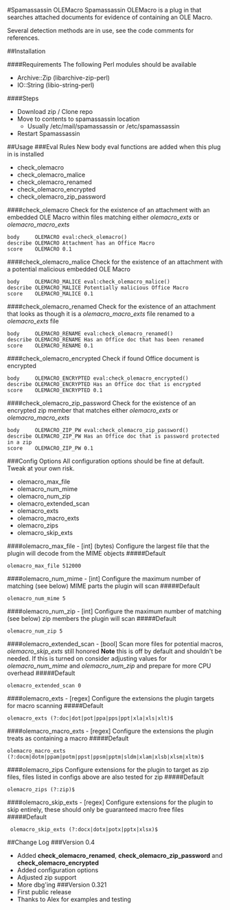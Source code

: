 #Spamassassin OLEMacro
Spamassassin OLEMacro is a plug in that searches attached documents for evidence of containing an OLE Macro.

Several detection methods are in use, see the code comments for references.

##Installation

####Requirements
The following Perl modules should be available

 - Archive::Zip (libarchive-zip-perl)
 - IO::String (libio-string-perl)

####Steps

 - Download zip / Clone repo
 - Move to contents to spamassassin location
	 - Usually /etc/mail/spamassassin or /etc/spamassassin
 - Restart Spamassassin

##Usage
###Eval Rules
New body eval functions are added when this plug in is installed

 - check_olemacro
 - check_olemacro_malice
 - check_olemacro_renamed
 - check_olemacro_encrypted
 - check_olemacro_zip_password

####check_olemacro
Check for the existence of an attachment with an embedded OLE Macro within files matching either *olemacro_exts* or *olemacro_macro_exts*

    body     OLEMACRO eval:check_olemacro()
    describe OLEMACRO Attachment has an Office Macro
    score    OLEMACRO 0.1


####check_olemacro_malice
Check for the existence of an attachment with a potential malicious embedded OLE Macro

    body     OLEMACRO_MALICE eval:check_olemacro_malice()
    describe OLEMACRO_MALICE Potentially malicious Office Macro
    score    OLEMACRO_MALICE 0.1

####check_olemacro_renamed
Check for the existence of an attachment that looks as though it is a *olemacro_macro_exts* file renamed to a *olemacro_exts* file

    body     OLEMACRO_RENAME eval:check_olemacro_renamed()
    describe OLEMACRO_RENAME Has an Office doc that has been renamed
    score    OLEMACRO_RENAME 0.1


####check_olemacro_encrypted
Check if found Office document is encrypted

    body     OLEMACRO_ENCRYPTED eval:check_olemacro_encrypted()
    describe OLEMACRO_ENCRYPTED Has an Office doc that is encrypted
    score    OLEMACRO_ENCRYPTED 0.1

####check_olemacro_zip_password
Check for the existence of an encrypted zip member that matches either *olemacro_exts* or *olemacro_macro_exts*

    body     OLEMACRO_ZIP_PW eval:check_olemacro_zip_password()
    describe OLEMACRO_ZIP_PW Has an Office doc that is password protected in a zip
    score    OLEMACRO_ZIP_PW 0.1

###Config Options
All configuration options should be fine at default. Tweak at your own risk.

 - olemacro_max_file
 - olemacro_num_mime
 - olemacro_num_zip
 - olemacro_extended_scan
 - olemacro_exts
 - olemacro_macro_exts
 - olemacro_zips
 - olemacro_skip_exts

####olemacro_max_file - [int] (bytes)
Configure the largest file that the plugin will decode from the MIME objects
#####Default

    olemacro_max_file 512000

####olemacro_num_mime - [int]
Configure the maximum number of matching (see below) MIME parts the plugin will scan
#####Default

    olemacro_num_mime 5

####olemacro_num_zip - [int]
Configure the maximum number of matching (see below) zip members the plugin will scan
#####Default

    olemacro_num_zip 5

####olemacro_extended_scan - [bool]
Scan more files for potential macros, *olemacro_skip_exts* still honored
**Note** this is off by default and shouldn't be needed. If this is turned on consider adjusting values for *olemacro_num_mime* and *olemacro_num_zip* and prepare for more CPU overhead
#####Default

    olemacro_extended_scan 0

####olemacro_exts - [regex]
Configure the extensions the plugin targets for macro scanning
#####Default

    olemacro_exts (?:doc|dot|pot|ppa|pps|ppt|xla|xls|xlt)$

####olemacro_macro_exts - [regex]
Configure the extensions the plugin treats as containing a macro
#####Default

    olemacro_macro_exts (?:docm|dotm|ppam|potm|ppst|ppsm|pptm|sldm|xlam|xlsb|xlsm|xltm)$

####olemacro_zips
Configure extensions for the plugin to target as zip files, files listed in configs above are also tested for zip
#####Default

    olemacro_zips (?:zip)$

####olemacro_skip_exts - [regex]
Configure extensions for the plugin to skip entirely, these should only be guaranteed macro free files
#####Default

     olemacro_skip_exts (?:docx|dotx|potx|pptx|xlsx)$

##Change Log
###Version 0.4
 - Added **check_olemacro_renamed**, **check_olemacro_zip_password** and **check_olemacro_encrypted**
 - Added configuration options
 - Adjusted zip support
 - More dbg'ing
###Version 0.321
 - First public release
 - Thanks to Alex for examples and testing
